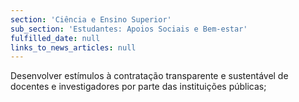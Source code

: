 ```yaml
---
section: 'Ciência e Ensino Superior'
sub_section: 'Estudantes: Apoios Sociais e Bem-estar'
fulfilled_date: null
links_to_news_articles: null
---
```


Desenvolver estímulos à contratação transparente e sustentável de docentes e investigadores por parte das instituições públicas;